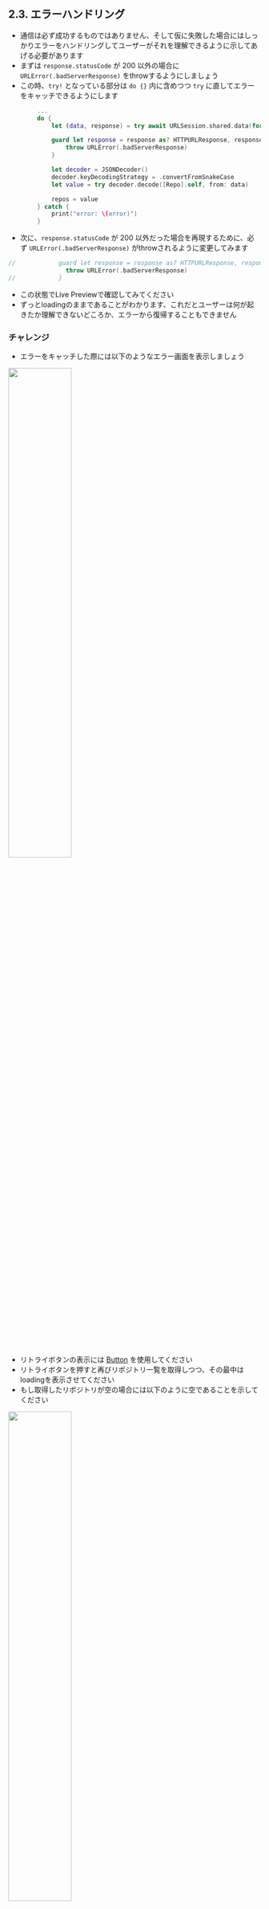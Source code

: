 ## 2.3. エラーハンドリング
- 通信は必ず成功するものではありません、そして仮に失敗した場合にはしっかりエラーをハンドリングしてユーザーがそれを理解できるように示してあげる必要があります
- まずは `response.statusCode` が 200 以外の場合に `URLError(.badServerResponse)` をthrowするようにしましょう
- この時、`try!` となっている部分は `do {}` 内に含めつつ `try` に直してエラーをキャッチできるようにします

```swift
        ...
        do {
            let (data, response) = try await URLSession.shared.data(for: urlRequest)

            guard let response = response as? HTTPURLResponse, response.statusCode == 200 else {
                throw URLError(.badServerResponse)
            }

            let decoder = JSONDecoder()
            decoder.keyDecodingStrategy = .convertFromSnakeCase
            let value = try decoder.decode([Repo].self, from: data)

            repos = value
        } catch {
            print("error: \(error)")
        }
```
- 次に、`response.statusCode` が 200 以外だった場合を再現するために、必ず `URLError(.badServerResponse)` がthrowされるように変更してみます
```swift
//            guard let response = response as? HTTPURLResponse, response.statusCode == 200 else {
                throw URLError(.badServerResponse)
//            }
```
- この状態でLive Previewで確認してみてください
- ずっとloadingのままであることがわかります、これだとユーザーは何が起きたか理解できないどころか、エラーから復帰することもできません

### チャレンジ
- エラーをキャッチした際には以下のようなエラー画面を表示しましょう
<img src="https://user-images.githubusercontent.com/8536870/115537014-5869e200-a2d5-11eb-976b-ca4612adfba7.png" width=50%>

- リトライボタンの表示には [Button](https://developer.apple.com/documentation/swiftui/button) を使用してください
- リトライボタンを押すと再びリポジトリ一覧を取得しつつ、その最中はloadingを表示させてください
- もし取得したリポジトリが空の場合には以下のように空であることを示してください

<img src="https://user-images.githubusercontent.com/8536870/115537090-6e77a280-a2d5-11eb-801a-03e8b99fc87d.png" width=50%>

<details>
    <summary>解説</summary>

まずはキャッチしたエラーをViewに反映させるために、@Publishedでエラーを監視できるようにしましょう

```swift
@MainActor   
class ReposStore: ObservableObject {
    @Published private(set) var repos = [Repo]()
    @Published private(set) var error: Error? = nil

    func loadRepos() {
        do {
            ...
        } catch {
            self.error = error
        }
    }
}            
```

次に、この公開されたエラーをList側で監視します

```swift
struct RepoListView: View {
    ...
    var body: some View {
        NavigationView {
            if reposStore.error != nil {
                VStack {
                    Group {
                        Image("GitHubMark")
                        Text("Failed to load repositories")
                            .padding(.top, 4)
                    }
                    .foregroundColor(.black)
                    .opacity(0.4)
                    Button(
                        action: {
                            reposStore.loadRepos() // リトライボタンをタップしたときに再度リクエストを投げる
                        },
                        label: {
                            Text("Retry")
                                .fontWeight(.bold)
                        }
                    )
                    .padding(.top, 8)
                }
            } else {
                if reposStore.repos.isEmpty {
                    ...
```

次に、読み込み中を表現できるようにします <br>
現状はreposが空の場合を読み込み中と判定してしまっているので、別途@Publishedで読み込み中を監視できるようにしてあげる必要があります

```swift
@MainActor   
class ReposStore: ObservableObject {
    @Published private(set) var repos = [Repo]()
    @Published private(set) var error: Error? = nil
    @Published private(set) var isLoading: Bool = false

    func loadRepos() {
        ...
        isLoading = true
            
        do {
            ...
            repos = value
            isLoading = false
        } catch {
            self.error = error
            isLoading = false
        }
    }
}            
```

あとはこれをList側で監視してあげます

```swift
struct RepoListView: View {
    ...
    var body: some View {
        NavigationView {
            if reposStore.error != nil {
                ...
            } else {
                if reposStore.isLoading {
                    ProgressView("loading...")
                } else {
                    if reposStore.repos.isEmpty {
                        Text("No repositories")
                            .fontWeight(.bold)
                    } else {
                        List(reposStore.repos) {...}
                        .navigationTitle("Repositories")
                    }
                }
            }
        }
    }
```

(reposに空配列(<code>[]</code>)を代入して一度Live Previewで表示確認してみましょう)

現状だと、エラー画面や空画面でナビゲーションが表示されていません <br>
これを解消するためにはそれぞれの画面に対応するViewに対して <code>.navigationTitle("Repositories")</code> を呼び出してあげると良さそうですが、同じ記述を3箇所書くのはなかなか悪いコードのにおいがします

そんな時は [Group](https://developer.apple.com/documentation/swiftui/group) を使って複数のViewを一つにまとめて一括でmodifierを付与してあげましょう

```swift
    var body: some View {
        NavigationView {
            Group {
                if reposStore.error != nil {
                    ...   
                } else {
                    if reposStore.isLoading {
                        ...
                    } else {
                        if reposStore.repos.isEmpty {
                            ...
                        } else {
                            List(reposStore.repos) {...}
                        }
                    }
                }
            }
            .navigationTitle("Repositories")
        }
```

さて、振り返ってみてみると、Repoの配列を読み込むという状態を表現するためだけに@Publishedなpropertyが3つも定義されてしまいました

これを1つのpropertyのみで表現できるように改善してみます

そのためには、読み込み中の状態を表現できる型として <code>Stateful</code> というものを定義します

```swift
enum Stateful<Value> {
    case idle // まだデータを取得しにいっていない
    case loading // 読み込み中
    case failed(Error) // 読み込み失敗、遭遇したエラーを保持
    case loaded(Value) // 読み込み完了、読み込まれたデータを保持
}
```

このStatefulを駆使して3つあった@Publishedを1つにしていきます

```swift
@MainActor
class ReposStore: ObservableObject {
    @Published private(set) var repos: Stateful<[Repo]> = .idle

    func loadRepos() {
        ...
        state = .loading

        do {
            let (data, response) = try await URLSession.shared.data(for: urlRequest)

            guard let response = response as? HTTPURLResponse, response.statusCode == 200 else {
                throw URLError(.badServerResponse)
            }

            let decoder = JSONDecoder()
            decoder.keyDecodingStrategy = .convertFromSnakeCase
            let value = try decoder.decode([Repo].self, from: data)

            state = .loaded(value)
        } catch {
            state = .failed(error)
        }
    }
}

struct RepoListView: View {
    ...
    var body: some View {
        NavigationView {
            Group {
                switch reposStore.state {
                case .idle, .loading:
                    ProgressView("loading...")
                case .loaded([]):
                    Text("No repositories")
                    ...
                case let .loaded(repos):
                    List(repos) {...}                        
                case .failed:
                    ...
                }
            }
            .navigationTitle("Repositories")
        }
        ...
    }
}
```

このように、型を工夫して必要なpropertyを最小限にすることができると、コードの可読性および保守性を大幅に上げることができます <br>
最初から一発で理想のコードを書くことは難しいので、一度動くコードを一通りかけたら見直して改善できる余地がないかを検討する癖をつけておきましょう

</details>

### 前セッションとのDiff
[session-2.2..session-2.3](https://github.com/mixigroup/ios-swiftui-training/compare/session-2.2..session-2.3)

## Next
[3.1. MVVMアーキテクチャ](https://github.com/mixigroup/ios-swiftui-training/tree/session-3.1)
